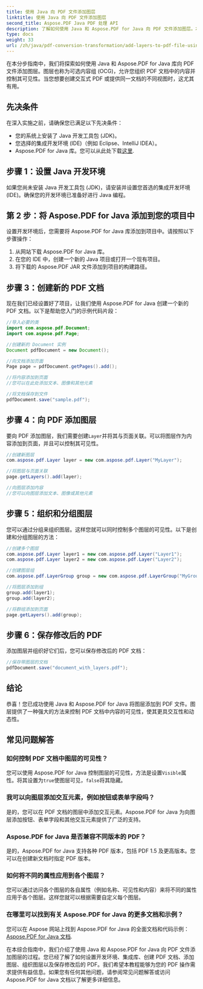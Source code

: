 ```yaml
---
title: 使用 Java 向 PDF 文件添加图层
linktitle: 使用 Java 向 PDF 文件添加图层
second_title: Aspose.PDF Java PDF 处理 API
description: 了解如何使用 Java 和 Aspose.PDF for Java 向 PDF 文件添加图层。本分步指南包含源代码并涵盖轻松的 PDF 操作。
type: docs
weight: 33
url: /zh/java/pdf-conversion-transformation/add-layers-to-pdf-file-using-java/
---
```

在本分步指南中，我们将探索如何使用 Java 和 Aspose.PDF for Java 库向 PDF 文件添加图层。图层也称为可选内容组 (OCG)，允许您组织 PDF 文档中的内容并控制其可见性。当您想要创建交互式 PDF 或提供同一文档的不同视图时，这尤其有用。

## 先决条件
在深入实施之前，请确保您已满足以下先决条件：

- 您的系统上安装了 Java 开发工具包 (JDK)。
- 您选择的集成开发环境 (IDE)（例如 Eclipse、IntelliJ IDEA）。
-  Aspose.PDF for Java 库。您可以从此处下载[这里](https://releases.aspose.com/pdf/java/).

## 步骤 1：设置 Java 开发环境
如果您尚未安装 Java 开发工具包 (JDK)，请安装并设置您首选的集成开发环境 (IDE)。确保您的开发环境已准备好进行 Java 编程。

## 第 2 步：将 Aspose.PDF for Java 添加到您的项目中
设置开发环境后，您需要将 Aspose.PDF for Java 库添加到项目中。请按照以下步骤操作：

1. 从网站下载 Aspose.PDF for Java 库。
2. 在您的 IDE 中，创建一个新的 Java 项目或打开一个现有项目。
3. 将下载的 Aspose.PDF JAR 文件添加到项目的构建路径。

## 步骤 3：创建新的 PDF 文档
现在我们已经设置好了项目，让我们使用 Aspose.PDF for Java 创建一个新的 PDF 文档。以下是帮助您入门的示例代码片段：

```java
//导入必要的类
import com.aspose.pdf.Document;
import com.aspose.pdf.Page;

//创建新的 Document 实例
Document pdfDocument = new Document();

//向文档添加页面
Page page = pdfDocument.getPages().add();

//将内容添加到页面
//您可以在此处添加文本、图像和其他元素

//将文档保存到文件
pdfDocument.save("sample.pdf");
```

## 步骤 4：向 PDF 添加图层
要向 PDF 添加图层，我们需要创建`Layer`并将其与页面关联。可以将图层作为内容添加到页面，并且可以控制其可见性。

```java
//创建新图层
com.aspose.pdf.Layer layer = new com.aspose.pdf.Layer("MyLayer");

//将图层与页面关联
page.getLayers().add(layer);

//向图层添加内容
//您可以向图层添加文本、图像或其他元素
```

## 步骤 5：组织和分组图层
您可以通过分组来组织图层。这样您就可以同时控制多个图层的可见性。以下是创建和分组图层的方法：

```java
//创建多个图层
com.aspose.pdf.Layer layer1 = new com.aspose.pdf.Layer("Layer1");
com.aspose.pdf.Layer layer2 = new com.aspose.pdf.Layer("Layer2");

//创建图层组
com.aspose.pdf.LayerGroup group = new com.aspose.pdf.LayerGroup("MyGroup");

//将图层添加到组
group.add(layer1);
group.add(layer2);

//将群组添加到页面
page.getLayers().add(group);
```

## 步骤 6：保存修改后的 PDF
添加图层并组织好它们后，您可以保存修改后的 PDF 文档：

```java
//保存带图层的文档
pdfDocument.save("document_with_layers.pdf");
```

## 结论
恭喜！您已成功使用 Java 和 Aspose.PDF for Java 将图层添加到 PDF 文件。图层提供了一种强大的方法来控制 PDF 文档中内容的可见性，使其更具交互性和动态性。

## 常见问题解答

### 如何控制 PDF 文档中图层的可见性？
您可以使用 Aspose.PDF for Java 控制图层的可见性，方法是设置`Visible`属性。将其设置为`true`使图层可见，`false`将其隐藏。

### 我可以向图层添加交互元素，例如按钮或表单字段吗？
是的，您可以在 PDF 文档的图层中添加交互元素。Aspose.PDF for Java 为向图层添加按钮、表单字段和其他交互元素提供了广泛的支持。

### Aspose.PDF for Java 是否兼容不同版本的 PDF？
是的，Aspose.PDF for Java 支持各种 PDF 版本，包括 PDF 1.5 及更高版本。您可以在创建新文档时指定 PDF 版本。

### 如何将不同的属性应用到各个图层？
您可以通过访问各个图层的各自属性（例如名称、可见性和内容）来将不同的属性应用于各个图层。这样您就可以根据需要自定义每个图层。

### 在哪里可以找到有关 Aspose.PDF for Java 的更多文档和示例？
您可以在 Aspose 网站上找到 Aspose.PDF for Java 的全面文档和代码示例：[Aspose.PDF for Java 文档](https://reference.aspose.com/pdf/java/).


在本综合指南中，我们介绍了使用 Java 和 Aspose.PDF for Java 向 PDF 文件添加图层的过程。您已经了解了如何设置开发环境、集成库、创建 PDF 文档、添加图层、组织图层以及保存修改后的 PDF。我们希望本教程能够为您的 PDF 操作需求提供有益信息。如果您有任何其他问题，请参阅常见问题解答或访问 Aspose.PDF for Java 文档以了解更多详细信息。